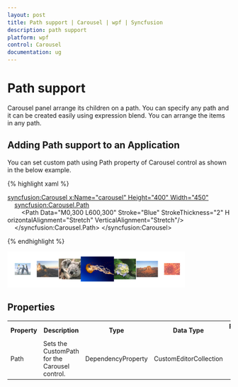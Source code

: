 ```yaml
---
layout: post
title: Path support | Carousel | wpf | Syncfusion
description: path support
platform: wpf
control: Carousel
documentation: ug
---
```


# Path support

Carousel panel arrange its children on a path. You can specify any path and it can be created easily using expression blend. You can arrange the items in any path.

## Adding Path support to an Application 

You can set custom path using Path property of Carousel control as shown in the below example.



{% highlight xaml %}



<syncfusion:Carousel x:Name="carousel" Height="400" Width="450">
    <syncfusion:Carousel.Path>
        <Path Data="M0,300 L600,300" Stroke="Blue" StrokeThickness="2" HorizontalAlignment="Stretch" VerticalAlignment="Stretch"/>
    </syncfusion:Carousel.Path>
</syncfusion:Carousel>

{% endhighlight %}



![](Path-support_images/Path-support_img1.png)





## Properties




<table>
<tr>
<th>
Property </th><th>
Description </th><th>
Type </th><th>
Data Type </th><th>
Reference links </th></tr>
<tr>
<td>
Path</td><td>
Sets the CustomPath for the Carousel control.</td><td>
DependencyProperty</td><td>
CustomEditorCollection</td><td>
</td></tr>
</table>


